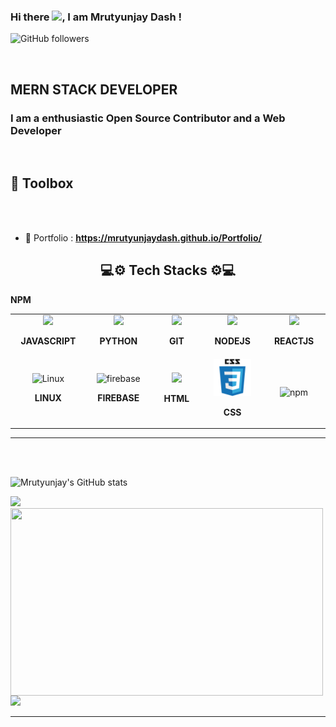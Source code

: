 ### Hi there <img src="https://raw.githubusercontent.com/MartinHeinz/MartinHeinz/master/wave.gif" width="30px">, <strong>I am Mrutyunjay Dash</strong> !
![GitHub followers](https://img.shields.io/github/followers/mrutyunjaydash?style=social)

<br>

<h2>MERN STACK DEVELOPER</h2>
<h3>I am a enthusiastic Open Source Contributor and a Web Developer</h3>
<br>

<h2>🧰 Toolbox</h2>
<br><br>

- 👨‍ Portfolio : **https://mrutyunjaydash.github.io/Portfolio/**
<h2 align='center'>💻⚙ Tech Stacks ⚙💻</h2>

<table width="100%">
<tr>
    <td align='center' width="190">
        <img src="https://github.com/abranhe/programming-languages-logos/blob/master/src/javascript/javascript.svg" width="80">
        <br>
        <p><strong>JAVASCRIPT</strong></p>
    </td>
    <td align='center' width="190">
        <img src="https://user-images.githubusercontent.com/68724228/119315331-5cea3780-bc93-11eb-9bbf-bc2c9f083e00.png" width="60">
        <p><strong>PYTHON</strong></p>
    </td>
    <td align='center' width="190">
        <img src="https://git-scm.com/images/logos/downloads/Git-Icon-1788C.png" width="80">
        <p><strong>GIT</strong></p>
    </td>
    <td align='center' width="190">
        <img src="https://www.vectorlogo.zone/logos/nodejs/nodejs-ar21.svg" >
        <p><strong>NODEJS</strong></p>
    </td>
    <td align='center' width="190">
        <img src="https://user-images.githubusercontent.com/68724228/119316381-85266600-bc94-11eb-97ed-3dafb4eb7a43.png" width="80">
        <p><strong>REACTJS</strong></p>
    </td>
</tr>
<tr>
    <td align='center'>
        <img src = 'https://cdn.worldvectorlogo.com/logos/linux-tux.svg' alt = 'Linux' height = '80' width = '80'/>
        <p><strong>LINUX</strong></p>
    </td>
    <td align='center'>
        <img src = 'https://cdn.worldvectorlogo.com/logos/firebase-1.svg' alt = 'firebase' height = '80' width = '80'/>
        <p><strong>FIREBASE</strong></p>
    </td>
    <td align='center'>
        <img src="https://image.flaticon.com/icons/png/512/732/732212.png" width="60">
        <p><strong>HTML</strong></p>
    </td>
    <td align='center'>
        <img src="https://raw.githubusercontent.com/devicons/devicon/0d6c64dbbf311879f7d563bfc3ccf559f9ed111c/icons/css3/css3-original-wordmark.svg" width="60">
        <p><strong>CSS</strong></p>
    </td>
    <td align='center'>
        <img src = 'https://cdn.worldvectorlogo.com/logos/npm.svg' alt = 'npm' height = '80' width = '80'/>
    </td>
    <p><strong>NPM</strong></p>
</tr>
</table>

---

<br><br>

![Mrutyunjay's GitHub stats](https://github-readme-stats.vercel.app/api?username=mrutyunjaydash&count_private=true&theme=vue)


</p>
<p align="left">
<img height="300px" src="https://github-readme-stats.vercel.app/api/top-langs/?username=mrutyunjaydash&theme=vue">
<img align="left" height="300px" width="500px" src="https://github-readme-streak-stats.herokuapp.com/?user=mrutyunjaydash&theme=vue">
</p>
<img src="https://activity-graph.herokuapp.com/graph?username=mrutyunjaydash&bg_color=f5f5f5&color=000000&line=00b300&point=000000">

---
